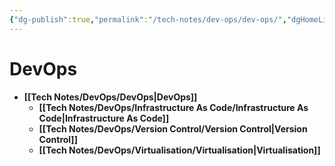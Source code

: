 ```yaml
---
{"dg-publish":true,"permalink":"/tech-notes/dev-ops/dev-ops/","dgHomeLink":true,"dgPassFrontmatter":false}
---
```


# DevOps

- **[[Tech Notes/DevOps/DevOps|DevOps]]**
	- **[[Tech Notes/DevOps/Infrastructure As Code/Infrastructure As Code|Infrastructure As Code]]**
	- **[[Tech Notes/DevOps/Version Control/Version Control|Version Control]]**
	- **[[Tech Notes/DevOps/Virtualisation/Virtualisation|Virtualisation]]**



